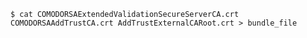 <!-- usedin: [ _includes/_inlines/Tutorials/common/2004-09-26-ssl-certificate/2004-09-26-ssl-certificate_multi-domain-certificates.md] -->

```
$ cat COMODORSAExtendedValidationSecureServerCA.crt COMODORSAAddTrustCA.crt AddTrustExternalCARoot.crt > bundle_file
```
